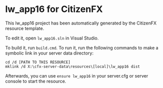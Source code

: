 # lw_app16 for CitizenFX

This lw_app16 project has been automatically generated by the CitizenFX resource template.

To edit it, open `lw_app16.sln` in Visual Studio.

To build it, run `build.cmd`. To run it, run the following commands to make a symbolic link in your server data directory:

```dos
cd /d [PATH TO THIS RESOURCE]
mklink /d X:\cfx-server-data\resources\[local]\lw_app16 dist
```

Afterwards, you can use `ensure lw_app16` in your server.cfg or server console to start the resource.